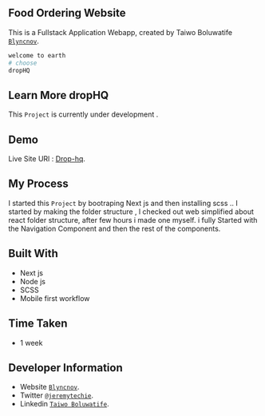 ## Food Ordering Website

This is a Fullstack Application Webapp, created by Taiwo Boluwatife [`Blyncnov`](https://blyncnov.com/).

```bash
welcome to earth
# choose
dropHQ
```

## Learn More dropHQ

This `Project` is currently under development .


## Demo

Live Site URl : [Drop-hq](https://drop-hq.vercel.app/).

## My Process
I started this `Project` by bootraping Next js and then installing scss .. I started by making the folder structure , l checked out web simplified about react folder structure, after few hours i made one myself. i fully Started with the Navigation Component and then the rest of the components.


## Built With

* Next js
* Node js
* SCSS 
* Mobile first workflow

## Time Taken

* 1 week


## Developer Information

* Website [`Blyncnov`](https://blyncnov.com/).
* Twitter [`@jeremytechie`](https://twitter.com/jeremytechie).
* Linkedin [`Taiwo Boluwatife`](https://linkedin.com/in/blyncnov).